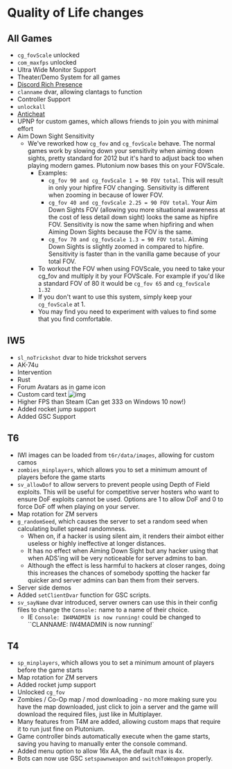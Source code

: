 # Quality of Life changes

## All Games
* `cg_fovScale` unlocked
* `com_maxfps` unlocked
* Ultra Wide Monitor Support
* Theater/Demo System for all games
* [Discord Rich Presence](discord-rpc)
* `clanname` dvar, allowing clantags to function
* Controller Support
* `unlockall`
* [Anticheat](cheat-policy)
* UPNP for custom games, which allows friends to join you with minimal effort
* Aim Down Sight Sensitivity
  * We've reworked how `cg_fov` and `cg_fovScale` behave. The normal games work by slowing down your sensitivity when aiming down sights, pretty standard for 2012 but it's hard to adjust back too when playing modern games. Plutonium now bases this on your FOVScale.
    * Examples:
      * `cg_fov 90 and cg_fovScale 1 = 90 FOV total`. This will result in only your hipfire FOV changing. Sensitivity is different when zooming in because of lower FOV.
      * `cg_fov 40 and cg_fovScale 2.25 = 90 FOV total`. Your Aim Down Sights FOV (allowing you more situational awareness at the cost of less detail down sight) looks the same as hipfire FOV. Sensitivity is now the same when hipfiring and when Aiming Down Sights because the FOV is the same.
      * `cg_fov 70 and cg_fovScale 1.3 = 90 FOV total`. Aiming Down Sights is slightly zoomed in compared to hipfire. Sensitivity is faster than in the vanilla game because of your total FOV.
    * To workout the FOV when using FOVScale, you need to take your cg_fov and multiply it by your FOVScale. For example if you'd like a standard FOV of 80 it would be `cg_fov 65` and `cg_fovScale 1.32`
    * If you don't want to use this system, simply keep your `cg_fovScale` at 1. 
    * You may find you need to experiment with values to find some that you find comfortable.

## IW5
* `sl_noTrickshot` dvar to hide trickshot servers
* AK-74u
* Intervention
* Rust
* Forum Avatars as in game icon
* Custom card text ![img](https://i.imgur.com/tX5tNqX.png)
* Higher FPS than Steam (Can get 333 on Windows 10 now!)
* Added rocket jump support
* Added GSC Support

## T6
* IWI images can be loaded from `t6r/data/images`, allowing for custom camos
* `zombies_minplayers`, which allows you to set a minimum amount of players before the game starts
* `sv_allowDof` to allow servers to prevent people using Depth of Field exploits. This will be useful for competitive server hosters who want to ensure DoF exploits cannot be used. Options are 1 to allow DoF and 0 to force DoF off when playing on your server.
* Map rotation for ZM servers
* `g_randomSeed`, which causes the server to set a random seed when calculating bullet spread randomness.
  * When on, if a hacker is using silent aim, it renders their aimbot either useless or highly ineffective at longer distances.
  * It has no effect when Aiming Down Sight but any hacker using that when ADS'ing will be very noticeable for server admins to ban.
  * Although the effect is less harmful to hackers at closer ranges, doing this increases the chances of somebody spotting the hacker far quicker and server admins can ban them from their servers.
* Server side demos
* Added `setClientDvar` function for GSC scripts.
* `sv_sayName` dvar introduced, server owners can use this in their config files to change the `Console:` name to a name of their choice.
  * IE `Console: IW4MADMIN is now running!` could be changed to ``CLANNAME: IW4MADMIN is now running!`

## T4
* `sp_minplayers`, which allows you to set a minimum amount of players before the game starts
* Map rotation for ZM servers
* Added rocket jump support
* Unlocked `cg_fov`
* Zombies / Co-Op map / mod downloading - no more making sure you have the map downloaded, just click to join a server and the game will download the required files, just like in Multiplayer.
* Many features from T4M are added, allowing custom maps that require it to run just fine on Plutonium.
* Game controller binds automatically execute when the game starts, saving you having to manually enter the console command.
* Added menu option to allow 16x AA, the default max is 4x.
* Bots can now use GSC `setspawnweapon` and `switchToWeapon` properly.

